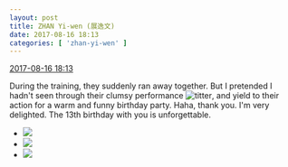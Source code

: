 ```yaml
---
layout: post
title: ZHAN Yi-wen (展逸文)
date: 2017-08-16 18:13
categories: [ 'zhan-yi-wen' ]
---
```


<div class="weibo-info">
  <a href="http://weibo.com/6108090526/FhnU39qnc">2017-08-16 18:13</a>
</div>

During the training, they suddenly ran away together. But I pretended I hadn't seen through their clumsy performance ![titter](http://img.t.sinajs.cn/t4/appstyle/expression/ext/normal/19/heia_org.gif), and yield to their action for a warm and funny birthday party. Haha, thank you. I'm very delighted. The 13th birthday with you is unforgettable.

<!-- more -->

<ul class="weibo-pic-list-1">
  <li class="weibo-pic">
    <a href="https://wx4.sinaimg.cn/mw690/006FmVn8ly1filpxq0nd2j30qo1bfn7a.jpg"><img src="https://wx4.sinaimg.cn/thumb150/006FmVn8ly1filpxq0nd2j30qo1bfn7a.jpg" /></a>
  </li>
  <li class="weibo-pic">
    <a href="https://wx4.sinaimg.cn/mw690/006FmVn8ly1filpxp5v4cj30qo1bfgvn.jpg"><img src="https://wx4.sinaimg.cn/thumb150/006FmVn8ly1filpxp5v4cj30qo1bfgvn.jpg" /></a>
  </li>
  <li class="weibo-pic">
    <a href="https://wx1.sinaimg.cn/mw690/006FmVn8ly1filpxqt9u6j30qo0zk11a.jpg"><img src="https://wx1.sinaimg.cn/thumb150/006FmVn8ly1filpxqt9u6j30qo0zk11a.jpg" /></a>
  </li>
</ul>
